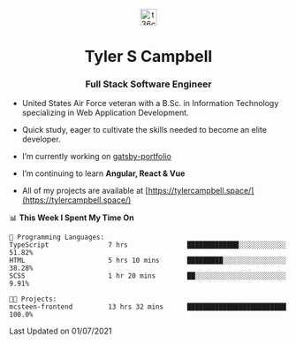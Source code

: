 <p align="center">
<a href="https://www.linkedin.com/in/t36campbell" target="blank"><img align="center" src="https://ik.imagekit.io/t36campbell/Portfolio/linkedin.png.original_m8bbGgPh6.png" alt="t36campbell" height="30" width="30" /></a>
</p>
<h1 align="center">Tyler S Campbell</h1>
<h3 align="center">Full Stack Software Engineer</h3>

* United States Air Force veteran with a B.Sc. in Information Technology specializing in Web Application Development. 

* Quick study, eager to cultivate the skills needed to become an elite developer.

* I’m currently working on [gatsby-portfolio](https://github.com/t36campbell/gatsby-portfolio)

* I’m continuing to learn **Angular, React & Vue**

* All of my projects are available at [https://tylercampbell.space/](https://tylercampbell.space/)

<!--START_SECTION:waka-->
📊 **This Week I Spent My Time On** 

```text
💬 Programming Languages: 
TypeScript               7 hrs               █████████████░░░░░░░░░░░░   51.82% 
HTML                     5 hrs 10 mins       █████████░░░░░░░░░░░░░░░░   38.28% 
SCSS                     1 hr 20 mins        ██░░░░░░░░░░░░░░░░░░░░░░░   9.91%

🐱‍💻 Projects: 
mcsteen-frontend         13 hrs 32 mins      █████████████████████████   100.0%

```


 Last Updated on 01/07/2021
<!--END_SECTION:waka-->
